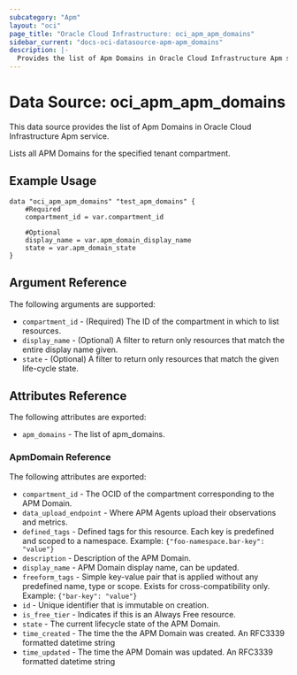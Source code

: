 ```yaml
---
subcategory: "Apm"
layout: "oci"
page_title: "Oracle Cloud Infrastructure: oci_apm_apm_domains"
sidebar_current: "docs-oci-datasource-apm-apm_domains"
description: |-
  Provides the list of Apm Domains in Oracle Cloud Infrastructure Apm service
---
```


# Data Source: oci_apm_apm_domains
This data source provides the list of Apm Domains in Oracle Cloud Infrastructure Apm service.

Lists all APM Domains for the specified tenant compartment.


## Example Usage

```hcl
data "oci_apm_apm_domains" "test_apm_domains" {
	#Required
	compartment_id = var.compartment_id

	#Optional
	display_name = var.apm_domain_display_name
	state = var.apm_domain_state
}
```

## Argument Reference

The following arguments are supported:

* `compartment_id` - (Required) The ID of the compartment in which to list resources.
* `display_name` - (Optional) A filter to return only resources that match the entire display name given.
* `state` - (Optional) A filter to return only resources that match the given life-cycle state.


## Attributes Reference

The following attributes are exported:

* `apm_domains` - The list of apm_domains.

### ApmDomain Reference

The following attributes are exported:

* `compartment_id` - The OCID of the compartment corresponding to the APM Domain.
* `data_upload_endpoint` - Where APM Agents upload their observations and metrics.
* `defined_tags` - Defined tags for this resource. Each key is predefined and scoped to a namespace. Example: `{"foo-namespace.bar-key": "value"}` 
* `description` - Description of the APM Domain.
* `display_name` - APM Domain display name, can be updated.
* `freeform_tags` - Simple key-value pair that is applied without any predefined name, type or scope. Exists for cross-compatibility only. Example: `{"bar-key": "value"}` 
* `id` - Unique identifier that is immutable on creation.
* `is_free_tier` - Indicates if this is an Always Free resource.
* `state` - The current lifecycle state of the APM Domain.
* `time_created` - The time the the APM Domain was created. An RFC3339 formatted datetime string
* `time_updated` - The time the APM Domain was updated. An RFC3339 formatted datetime string

